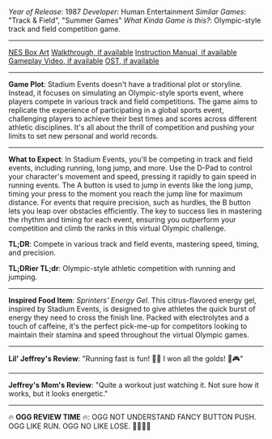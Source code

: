 *Year of Release*: 1987
*Developer*: Human Entertainment
*Similar Games*: "Track & Field", "Summer Games"
*What Kinda Game is this?*: Olympic-style track and field competition game.

---
[NES Box Art](https://www.google.com/search?tbm=isch&q=NES+Box+Art+Stadium+Events) 
[Walkthrough, if available](https://www.google.com/search?q=Walkthrough+NES+Stadium+Events)
[Instruction Manual, if available](https://www.google.com/search?q=NES+Instruction+Manual+Stadium+Events)
[Gameplay Video, if available](https://www.youtube.com/results?search_query=gameplay+NES+Stadium+Events) 
[OST, if available](https://www.youtube.com/results?search_query=gameplay+NES+Stadium+Events+OST)

- - -
**Game Plot**: Stadium Events doesn't have a traditional plot or storyline. Instead, it focuses on simulating an Olympic-style sports event, where players compete in various track and field competitions. The game aims to replicate the experience of participating in a global sports event, challenging players to achieve their best times and scores across different athletic disciplines. It's all about the thrill of competition and pushing your limits to set new personal and world records.

- - -
**What to Expect**: In Stadium Events, you'll be competing in track and field events, including running, long jump, and more. Use the D-Pad to control your character's movement and speed, pressing it rapidly to gain speed in running events. The A button is used to jump in events like the long jump, timing your press to the moment you reach the jump line for maximum distance. For events that require precision, such as hurdles, the B button lets you leap over obstacles efficiently. The key to success lies in mastering the rhythm and timing for each event, ensuring you outperform your competition and climb the ranks in this virtual Olympic challenge.

**TL;DR**: Compete in various track and field events, mastering speed, timing, and precision.

**TL;DRier TL;dr**: Olympic-style athletic competition with running and jumping.

---
**Inspired Food Item**: *Sprinters' Energy Gel*. This citrus-flavored energy gel, inspired by Stadium Events, is designed to give athletes the quick burst of energy they need to cross the finish line. Packed with electrolytes and a touch of caffeine, it's the perfect pick-me-up for competitors looking to maintain their stamina and speed throughout the virtual Olympic games.

---
**Lil' Jeffrey's Review**: "Running fast is fun! 🏃💨 I won all the golds! 🥇🎮"

---
**Jeffrey's Mom's Review**: "Quite a workout just watching it. Not sure how it works, but it looks energetic."

---
🔥 **OGG REVIEW TIME** 🔥: OGG NOT UNDERSTAND FANCY BUTTON PUSH. OGG LIKE RUN. OGG NO LIKE LOSE. 🏃‍♂️😡🚫